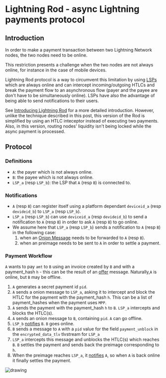 # Lightning Rod - async Lightning payments protocol

## Introduction

In order to make a payment transaction between two Lightning Network nodes, the two nodes need to be online.

This restriction presents a challenge when the two nodes are not always online, for instance in the case of mobile devices.

Lightning Rod protocol is a way to circumvent this limitation by using [LSPs](https://medium.com/breez-technology/introducing-lightning-service-providers-fe9fb1665d5f) which are always online and can intercept incoming/outgoing HTLCs and break the payment flow to an asynchronous flow (payer and the payee are don't have to be simultaneously online). LSPs have also the advantage of being able to send notifications to their users.

See [Introducing Lightning Rod](https://medium.com/breez-technology/introducing-lightning-rod-2e0a40d3e44a) for a more detailed introduction. However, unlike the technique described in this post, this version of the Rod is simplified by using an HTLC inteceptor instead of executing two payments. Also, in this version, routing nodes' liquidity isn't being locked while the async payment is processed.

## Protocol

### Definitions

* `A`: the payer which is not always online.
* `B`: the payee which is not always online.
* `LSP_a` (resp `LSP_b`): the LSP that `A` (resp `B`) is connected to.

### Notifications

* `A` (resp `B`) can register itself using a platform dependant `deviceid_a` (resp `devideid_b`) to `LSP_a` (resp `LSP_b`).
* `LSP_a` (resp `LSP_b`) can use `deviceid_a` (resp `devideid_b`) to send a notification to `A` (resp `B`) in order to ask `A` (resp `B`) to go online.
* We assume here that `LSP_a` (resp `LSP_b`) sends a notification to `A` (resp `B`) in the following case:
  1. when an [Onion Message](https://github.com/rustyrussell/lightning-rfc/blob/guilt/offers/04-onion-routing.md#onion-messages) needs to be forwarded to `A` (resp `B`).
  2. when an preimage needs to be sent to `A` in order to settle a payment.

### Payment Workflow

`A` wants to pay `amt` to `B` using an invoice created by `B` and with a payment_hash `h` - this can be the result of an [offer](https://github.com/rustyrussell/lightning-rfc/commits/guilt/offers) message. Naturally,`A` is online, but `B` may be offline.

1. `A` generates a secret payment id `pid`.
2. `A` sends a onion message to `LSP_a`, asking it to intercept and block the HTLC for the payment with the payment_hash `h`. This can be a list of payment_hashes when the payment uses `MPP`.
3. `A` sends the payment with the payment_hash `h` to `B`. `LSP_a` intercepts and blocks the HTLC(s).
4. `A` sends an onion message to `B`, containing `pid`. `A` can go offline.
5. `LSP_b` [notifies](#notifications) `B`. `B` goes online.
6. `B` sends a message to `A` with a `pid` value for the field `payment_unblock` in the `encrypted_data_tlv` tlvstream for `LSP_a`
7. `LSP_a` intercepts this message and unblocks the HTLC(s) which reaches `B`. `B` settles the payment and sends back the preimage corresponding to `h`.
8. When the preimage reaches `LSP_a`, it [notifies](#notifications) `A`, so when `A` is back online it finally settles the payment.

![drawing](https://user-images.githubusercontent.com/31890660/166234537-511ac3d1-44cc-45ec-9afd-24b74573f5bb.png)


